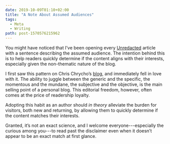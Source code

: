 ```yaml
---
date: 2019-10-09T01:10+02:00
title: "A Note About Assumed Audiences"
tags:
  - Meta
  - Writing
path: post-1570576215962
---
```


You might have noticed that I’ve been opening every [Unredacted] article with a sentence describing the assumed audience. The intention behind this is to help readers quickly determine if the content aligns with their interests, especially given the non-thematic nature of the blog.

I first saw this pattern on Chris Chrycho’s [blog](https://www.chriskrycho.com/2018/assumed-audiences.html), and immediately fell in love with it. The ability to juggle between the generic and the specific, the momentous and the mundane, the subjective and the objective, is the main selling point of a personal blog. This editorial freedom, however, often comes at the price of readership loyalty.

Adopting this habit as an author should *in theory* alleviate the burden for visitors, both new and returning, by allowing them to quickly determine if the content matches their interests.

Granted, it’s not an exact science, and I welcome everyone---especially the curious among you---to read past the disclaimer even when it doesn’t appear to be an exact match at first glance.

[Unredacted]: https://redalemeden.com/blog
